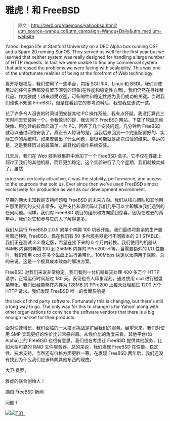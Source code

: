 # 雅虎！和 FreeBSD

> 原文：<http://zer0.org/daemons/yahoobsd.html?utm_source=wanqu.co&utm_campaign=Wanqu+Daily&utm_medium=website>

Yahoo! began life at Stanford University on a DEC Alpha box running OSF and a Sparc 20 running SunOS. They served us well for the first year but we learned that neither system was really designed for handling a large number of HTTP requests. In fact we were unable to find any commercial system that addressed the problems we were facing with scalability. This was one of the unfortunate realities of being at the forefront of Web technology.

离开斯坦福后，我们使用了一些平台，包括 SGI IRIX、Linux 和 BSDI。我们对使用过的任何东西都没有留下深刻的印象(在性能和稳定性方面)，我们仍然在寻找替代品。作为雅虎！越来越受欢迎，可伸缩性和稳定性成为我们成功的关键。当时我们谁也不知道 FreeBSD，但是在看到它的参考资料后，我想我应该试一试。

花了许多令人沮丧的时间试图安装其他 PC 操作系统，我有点怀疑。我没打算花三天时间去安装另一个。令我惊讶的是，我访问了 FreeBSD 网站，下载了软盘启动映像，用创建的软盘启动了一台 PC，回答了几个安装问题，几分钟后 FreeBSD 就可以通过网络安装了。真正令人惊讶的是，当我后来回到一个完全配置好的、实际工作的系统时。如果安装出了什么问题，那很可能就是那次试验的结束。幸运的是，这是我经历过的最简单、最轻松的操作系统安装。

几天后，我们在 Web 服务器集群中添加了一个 FreeBSD 盒子。它不仅在性能上超过了我们的其他机器，而且更加稳定。这个实验进行了几个星期，我们就被卖掉了。虽然

price was certainly attractive, it was the stability, performance, and access to the sourcode that sold us. Ever since then we've used FreeBSD almost exclusively for production as well as our development environment.

早期的两大未知数是支持问题和 FreeBSD 的未来方向。我们从核心团队和其他用户那里得到的支持非常多。这种支持和源代码让我们几乎可以立即解决我们遇到的任何问题。同样，我们对 FreeBSD 项目的组织和方向感到惊喜，因为在过去的两年中，我们对它和参与它的人了解得更多。

我们从运行 FreeBSD 2.0.5 的单个奔腾 100 机器开始。我们最终将剩余的生产服务器迁移到 FreeBSD，现在我们有 50 多台服务器运行不同版本的 2.1 STABLE。我们正在测试 2.2 稳定版，希望在接下来的 6 个月内转换。我们使用的机器从 64MB 内存的奔腾 100 到 256MB 内存的 PPro200 不等。当需要额外的 I/O 性能时，我们使用 ccd 在多个磁盘上进行条带化。100Mbps 快速以太网用于联网。总的来说，这是一个极具成本效益的解决方案。

FreeBSD 对我们来说非常稳定。我们看到一台机器每天处理 400 多万个 HTTP 请求，正常运行时间超过 180 天。表现也令人印象深刻。通过使用 ccd 进行磁盘条带化，我们已经能够在内存为 128MB 的 PPro200 上每天处理超过 1200 万个 HTTP 请求。我们发现 FreeBSD 唯一的负面影响是

the lack of third party software. Fortunately this is changing, but there's still a long way to go. The only way for this to change is for Yahoo! along with other organizations to convince the software vendors that there is a big enough market for their products.

面对快速增长，我们面临的一大技术挑战是扩展我们的服务。展望未来，我们对使用 SMP 实现更好的性价比非常感兴趣。从性价比的角度来看，其他平台(如 Alpha)上的 FreeBSD 也很有意思。我们也在考虑让 FreeBSD 提供其他服务，比如大型可靠的 RAID 文件服务器。总的来说，我们发现 FreeBSD 在性能、稳定性、技术支持，当然还有价格方面更胜一筹。在发现 FreeBSD 两年后，我们还没有找到为什么我们应该转向其他东西的理由。

大卫·费罗，

雅虎的联合创始人！

摘自 FreeBSD 新闻

问题 1

![](img/ea8b378912bbef49984303de0c3547a4.png)[![](img/161b6680c3179862c36daf05a82a70c2.png)T3】](http://www.yahoo.com)
